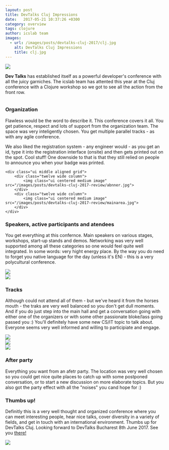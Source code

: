 ```yaml
---
layout: post
title: DevTalks Cluj Impressions
date:   2017-05-21 10:37:26 +0300
category: overview
tags: clojure  
author: icslab team
images: 
  - url: /images/posts/devtalks-cluj-2017/clj.jpg
    alt: DevTalks Cluj Impressions
    title: clj.jpg
---
```


<div class="ui middle aligned grid">
    <div class="four wide column">
        <img class="ui small left floated image" src="/images/posts/devtalks-cluj-2017-review/dev-talks-black.png">
    </div>
    <div class="twelve wide column">
        <p> <b>Dev Talks</b> has established itself as a powerful developer's conference with all the juicy garniches. The icslab team has attented this year at the Cluj conference with a Clojure workshop so we got to  see all the action from the front row.</p>
    </div>
</div>

### Organization

<div class="ui container">
    <p>Flawless would be the word to describe it. This conference covers it all. You get patience, respect and lots of support from the organization team. The space was very inteligently chosen. You get multiple parallel tracks - as with any agile conference.
    </p>
    <p>We also liked the registration system - any engineer would - as you get an id, type it into the registration interface (onsite) and then gets printed out on the spot. Cool stuff! One downside to that is that they still relied on people to announce you when your badge was printed.</p>
    
    <div class="ui middle aligned grid">
        <div class="twelve wide column">
            <img class="ui centered medium image" src="/images/posts/devtalks-cluj-2017-review/abnner.jpg">
        </div>
        <div class="twelve wide column">    
            <img class="ui centered medium image" src="/images/posts/devtalks-cluj-2017-review/mainarea.jpg">
        </div>
    </div>
    
</div>

### Speakers, active participants and atendees

<div class="ui container">
    <p>You get everything at this confernce. Main speakers on various stages, workshops, start-up stands and demos.
    Networking was very well supported among all these categories so one would feel quite well integrated. In some words: very hight energy place. By the way you do need to forget you native language for the day (unless it's EN) - this is a very polycultural conference.
    </p>
    <div class="ui middle aligned grid">
        <div class="twelve wide column">
            <img class="ui centered medium image" src="/images/posts/devtalks-cluj-2017-review/cljb.jpg">
        </div>
        <div class="twelve wide column">
            <img class="ui centered medium image" src="/images/posts/devtalks-cluj-2017-review/startups.jpg">
        </div> 
    </div>  
</div>

### Tracks

<div class="ui container">
    <p>Although could not attend all of them - but we've heard it from the horses mouth - the traks are very well balanced so you don't get dull moments. And if you do just step into the main hall and get a conversation going with either one of the organizers or with some other passionate bloke/lass going passed you :) You'll definitely have some new CS/IT topic to talk about. Everyone seems very well informed and willing to participiate and engage.
    </p>
    <div class="ui middle aligned grid">
        <div class="twelve wide column">
            <img class="ui centered medium image" src="/images/posts/devtalks-cluj-2017-review/devtalks.jpg">
        </div>
        <div class="twelve wide column">
            <img class="ui centered medium image" src="/images/posts/devtalks-cluj-2017-review/cljw.jpg">
        </div>
        <div class="twelve wide column">
            <img class="ui centered medium image" src="/images/posts/devtalks-cluj-2017-review/cljworkshop.jpg">
        </div> 
    </div>  
</div>

### After party

<div class="ui container">
    <p>Everything you want from an afetr party. The location was very well chosen so you could get nice quite places to catch up with some postponed conversation, or to start a new discussion on more elaborate topics. But you also got the party effect with all the "noises" you cand hope for :) 
    </p>
</div>

### Thumbs up!

<div class="ui container">
    <p>Definitly this is a very well thought and organized conference where you can meet interesting people, hear nice talks, cover diversity in a variety of fields, and get in touch with an international environment.
    Thumbs up for DevTalks Cluj. Looking forward to DevTalks Bucharest 8th June 2017. See you <a href="http://www.devtalks.ro/bucharest/">there!</a>
    </p>
</div>

 
<img class="ui centered medium image" src="/images/posts/devtalks-cluj-2017-review/dev-talks-black.png">